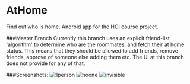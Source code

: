 # AtHome
Find out who is home. Android app for the HCI course project.

###Master Branch
 Currently this branch uses an explicit friend-list 'algorithm' to determine who are the roommates, and fetch their at home status.
 This means that they should be allowed to add friends, remove friends, approve of someone else adding them etc. The UI at this branch
 does not provide for any of that.
 
 ###Screenshots:
![1person](https://cloud.githubusercontent.com/assets/1482047/11707819/deb15586-9ed6-11e5-8709-25f28863c6da.gif) ![noone](https://cloud.githubusercontent.com/assets/1482047/11707822/e1273c7c-9ed6-11e5-848a-12df303ae023.gif) ![invisible](https://cloud.githubusercontent.com/assets/1482047/11707825/e28e335e-9ed6-11e5-9f5c-0e367a69e1ff.gif)
